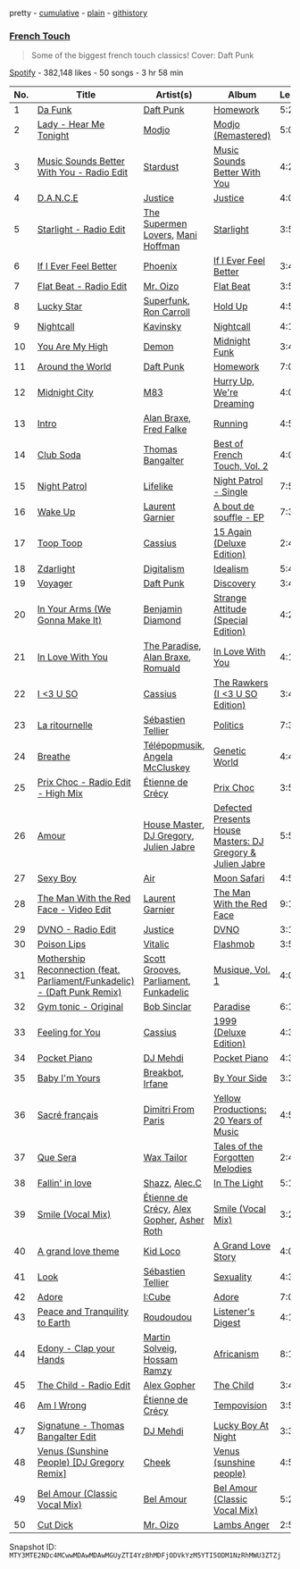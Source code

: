 pretty - [cumulative](/playlists/cumulative/37i9dQZF1DX9cbNxuNYT3d.md) - [plain](/playlists/plain/37i9dQZF1DX9cbNxuNYT3d) - [githistory](https://github.githistory.xyz/mackorone/spotify-playlist-archive/blob/main/playlists/plain/37i9dQZF1DX9cbNxuNYT3d)

### [French Touch](https://open.spotify.com/playlist/37i9dQZF1DX9cbNxuNYT3d)

> Some of the biggest french touch classics! Cover: Daft Punk

[Spotify](https://open.spotify.com/user/spotify) - 382,148 likes - 50 songs - 3 hr 58 min

| No. | Title | Artist(s) | Album | Length |
|---|---|---|---|---|
| 1 | [Da Funk](https://open.spotify.com/track/0MyY4WcN7DIfbSmp5yej5z) | [Daft Punk](https://open.spotify.com/artist/4tZwfgrHOc3mvqYlEYSvVi) | [Homework](https://open.spotify.com/album/5uRdvUR7xCnHmUW8n64n9y) | 5:28 |
| 2 | [Lady \- Hear Me Tonight](https://open.spotify.com/track/49X0LAl6faAusYq02PRAY6) | [Modjo](https://open.spotify.com/artist/0AkpPlFLnr0VQwZQeMGht0) | [Modjo \(Remastered\)](https://open.spotify.com/album/0vwDxngkhZuwNbcxzebCXI) | 5:07 |
| 3 | [Music Sounds Better With You \- Radio Edit](https://open.spotify.com/track/1mv4lh1rW1K6xhxhJmEezy) | [Stardust](https://open.spotify.com/artist/2w7IutHv5g4e8LumrwtjWR) | [Music Sounds Better With You](https://open.spotify.com/album/7Kusf5plZjl76X5ARWJbNO) | 4:20 |
| 4 | [D.A.N.C.E](https://open.spotify.com/track/33yAEqzKXexYM3WlOYtTfQ) | [Justice](https://open.spotify.com/artist/1gR0gsQYfi6joyO1dlp76N) | [Justice](https://open.spotify.com/album/4GGazqHvuKwxBjWLFaJkDL) | 4:02 |
| 5 | [Starlight \- Radio Edit](https://open.spotify.com/track/4UfupbARPxljVkBmuZlJnY) | [The Supermen Lovers](https://open.spotify.com/artist/08dJ0NJ9jMf8qdLmdhQ2yA), [Mani Hoffman](https://open.spotify.com/artist/4h5uH2PyDzfpfZresu96cw) | [Starlight](https://open.spotify.com/album/3UO75WLhEfcx45md7M3bBX) | 3:54 |
| 6 | [If I Ever Feel Better](https://open.spotify.com/track/1Rcv4ZShoftlDh5dZ3JUVf) | [Phoenix](https://open.spotify.com/artist/1xU878Z1QtBldR7ru9owdU) | [If I Ever Feel Better](https://open.spotify.com/album/0LCOGmBBXonkoUQyoH7w0j) | 3:42 |
| 7 | [Flat Beat \- Radio Edit](https://open.spotify.com/track/0LjTqBwFKfblqnuuDCH2Sw) | [Mr\. Oizo](https://open.spotify.com/artist/0b9ukmbg0MO5eMlorcgOwz) | [Flat Beat](https://open.spotify.com/album/4rUN2CpOOBouCSnbi3MfYQ) | 3:57 |
| 8 | [Lucky Star](https://open.spotify.com/track/3JhAETPmy2RZSLTZ6FmcHp) | [Superfunk](https://open.spotify.com/artist/1CbopBMbfM0ned5OAsTkv4), [Ron Carroll](https://open.spotify.com/artist/4GcXer1D6UzmWfW1wTqS9r) | [Hold Up](https://open.spotify.com/album/7ECP8AzznFSErmzzik305h) | 4:55 |
| 9 | [Nightcall](https://open.spotify.com/track/0U0ldCRmgCqhVvD6ksG63j) | [Kavinsky](https://open.spotify.com/artist/0UF7XLthtbSF2Eur7559oV) | [Nightcall](https://open.spotify.com/album/07nBld9enf1PyRysZAVSqJ) | 4:18 |
| 10 | [You Are My High](https://open.spotify.com/track/4HUMMFH06dIfzUG2ht1BJN) | [Demon](https://open.spotify.com/artist/4LiDDSfUo671okhAa6OSHY) | [Midnight Funk](https://open.spotify.com/album/3QiAIhmPhyyTWhFoqXexat) | 3:49 |
| 11 | [Around the World](https://open.spotify.com/track/1pKYYY0dkg23sQQXi0Q5zN) | [Daft Punk](https://open.spotify.com/artist/4tZwfgrHOc3mvqYlEYSvVi) | [Homework](https://open.spotify.com/album/5uRdvUR7xCnHmUW8n64n9y) | 7:09 |
| 12 | [Midnight City](https://open.spotify.com/track/1eyzqe2QqGZUmfcPZtrIyt) | [M83](https://open.spotify.com/artist/63MQldklfxkjYDoUE4Tppz) | [Hurry Up, We're Dreaming](https://open.spotify.com/album/6R0ynY7RF20ofs9GJR5TXR) | 4:01 |
| 13 | [Intro](https://open.spotify.com/track/60hb5H9yL4P4SPz7lrTvUw) | [Alan Braxe](https://open.spotify.com/artist/24JRvbKfTcF2x7c2kCCJrW), [Fred Falke](https://open.spotify.com/artist/0AfNNw1LS2i9KW4icd7inD) | [Running](https://open.spotify.com/album/2OazLMNTr5Vf2YmetCJshL) | 4:54 |
| 14 | [Club Soda](https://open.spotify.com/track/2GsnBcDE8xWhBnEApfuKCf) | [Thomas Bangalter](https://open.spotify.com/artist/41vv2Tj1knysv6MuFUmdwi) | [Best of French Touch, Vol\. 2](https://open.spotify.com/album/0613xP0gCcJm7fBw2skgHO) | 4:01 |
| 15 | [Night Patrol](https://open.spotify.com/track/3bi9LdoayzjhpriotcubGd) | [Lifelike](https://open.spotify.com/artist/3sa5sqxJqYjDZhGxmo4Ko5) | [Night Patrol \- Single](https://open.spotify.com/album/09JyAk5hfkLDuue2STHPuq) | 7:50 |
| 16 | [Wake Up](https://open.spotify.com/track/6NV92uKrUBhgesDlgEjwYj) | [Laurent Garnier](https://open.spotify.com/artist/3y1SoTOdrmRNTBVph5T0VZ) | [A bout de souffle \- EP](https://open.spotify.com/album/0mhVUCE794VwDpB3n9hF3G) | 7:38 |
| 17 | [Toop Toop](https://open.spotify.com/track/7cHhpJV9fC2AqgdiLvq1AO) | [Cassius](https://open.spotify.com/artist/4sf3QZW8a3xZ14IGsOAzoy) | [15 Again \(Deluxe Edition\)](https://open.spotify.com/album/3XG5dH7LcDZlkOWmtvLzXB) | 2:47 |
| 18 | [Zdarlight](https://open.spotify.com/track/2loA8ulmO8Ec34aaSqzimz) | [Digitalism](https://open.spotify.com/artist/2fBURuq7FrlH6z5F92mpOl) | [Idealism](https://open.spotify.com/album/50MnC37ZrDB6U94K6M1do8) | 5:40 |
| 19 | [Voyager](https://open.spotify.com/track/7cMFjxhbXBpOlais7KMF3j) | [Daft Punk](https://open.spotify.com/artist/4tZwfgrHOc3mvqYlEYSvVi) | [Discovery](https://open.spotify.com/album/2noRn2Aes5aoNVsU6iWThc) | 3:47 |
| 20 | [In Your Arms \(We Gonna Make It\)](https://open.spotify.com/track/1Y0WKHEvAmFP8AClB2jY0d) | [Benjamin Diamond](https://open.spotify.com/artist/2XOvFG8pp1XAV1V6ZJABim) | [Strange Attitude \(Special Edition\)](https://open.spotify.com/album/2ehhDqK506h8wm245nVCK6) | 4:21 |
| 21 | [In Love With You](https://open.spotify.com/track/2M2urNXOgop2isPZ9Vv4f7) | [The Paradise](https://open.spotify.com/artist/28z70aQRbXNFU0OP930suZ), [Alan Braxe](https://open.spotify.com/artist/24JRvbKfTcF2x7c2kCCJrW), [Romuald](https://open.spotify.com/artist/43MFF1y8czFwbjB8kf24oG) | [In Love With You](https://open.spotify.com/album/6TmoonSmmOCN6XQXgaxL7d) | 4:14 |
| 22 | [I <3 U SO](https://open.spotify.com/track/0WWBeDKdXmGbZD1XVOVqot) | [Cassius](https://open.spotify.com/artist/4sf3QZW8a3xZ14IGsOAzoy) | [The Rawkers \(I <3 U SO Edition\)](https://open.spotify.com/album/73puEbxrgGI8vbRtA6E6pZ) | 3:42 |
| 23 | [La ritournelle](https://open.spotify.com/track/0qG1teoBvooRo7Z5Z8edCk) | [Sébastien Tellier](https://open.spotify.com/artist/23ymPLjbtAMzTJS2qRtQ8Z) | [Politics](https://open.spotify.com/album/05MRLgXFBdHFMww01vbvWY) | 7:34 |
| 24 | [Breathe](https://open.spotify.com/track/0uKrhHBDUQ4w5fv4qwOubP) | [Télépopmusik](https://open.spotify.com/artist/3aKCo8gLJfuPYtr88aWKjF), [Angela McCluskey](https://open.spotify.com/artist/5AlIxbb8HarTSm2tdA5F0x) | [Genetic World](https://open.spotify.com/album/1H10CTGW4xbk0IQewKbK50) | 4:42 |
| 25 | [Prix Choc \- Radio Edit \- High Mix](https://open.spotify.com/track/6GjZSAoI4Kmwv1UgbTrcSr) | [Étienne de Crécy](https://open.spotify.com/artist/78YRbJhMi5kXKruiQGCJo7) | [Prix Choc](https://open.spotify.com/album/5QnMddkPs8ThZLpnTDoV9O) | 3:55 |
| 26 | [Amour](https://open.spotify.com/track/4ynBONkE7gUFvWJQyvMSyF) | [House Master](https://open.spotify.com/artist/4LkWmfnid2my4kgYMCr4Sv), [DJ Gregory](https://open.spotify.com/artist/08P7D5oQ3HUmQ0Gjbw6nzR), [Julien Jabre](https://open.spotify.com/artist/3MKxO8huUSV0g9E08bJbBM) | [Defected Presents House Masters: DJ Gregory & Julien Jabre](https://open.spotify.com/album/2gn3OHZyw0fShGuhs4cYcr) | 5:52 |
| 27 | [Sexy Boy](https://open.spotify.com/track/6INLpBxo9F5QMer04VXEnd) | [Air](https://open.spotify.com/artist/1P6U1dCeHxPui5pIrGmndZ) | [Moon Safari](https://open.spotify.com/album/5dmYtZVJ1bG9RyrZBRrkOA) | 4:58 |
| 28 | [The Man With the Red Face \- Video Edit](https://open.spotify.com/track/2TNAP0cq2IZkeSUx2Zbzrw) | [Laurent Garnier](https://open.spotify.com/artist/3y1SoTOdrmRNTBVph5T0VZ) | [The Man With the Red Face](https://open.spotify.com/album/2z7OqIfgvL7xrOtYAj2Qzl) | 9:10 |
| 29 | [DVNO \- Radio Edit](https://open.spotify.com/track/1wVBZxnCo8ZkGaFqPJEmz2) | [Justice](https://open.spotify.com/artist/1gR0gsQYfi6joyO1dlp76N) | [DVNO](https://open.spotify.com/album/10y4ioZQOQoIEkFOMxElJr) | 3:11 |
| 30 | [Poison Lips](https://open.spotify.com/track/1NJ1jm3uNRrF4JZHpaX1CD) | [Vitalic](https://open.spotify.com/artist/4M84umUNRbZy1mJleyyRM9) | [Flashmob](https://open.spotify.com/album/2RlP2H89edcTGhVcpGPINj) | 3:54 |
| 31 | [Mothership Reconnection \(feat\. Parliament/Funkadelic\) \- \(Daft Punk Remix\)](https://open.spotify.com/track/5aWVNrjqFHCATLIhS2na3t) | [Scott Grooves](https://open.spotify.com/artist/7hwWjHjLHvhSDngoe2Pkbe), [Parliament](https://open.spotify.com/artist/5SMVzTJyKFJ7TUb46DglcH), [Funkadelic](https://open.spotify.com/artist/450o9jw6AtiQlQkHCdH6Ru) | [Musique, Vol\. 1](https://open.spotify.com/album/4a0p1M12f7VaZWdoNSdEK4) | 4:00 |
| 32 | [Gym tonic \- Original](https://open.spotify.com/track/4DgPcCPpxVN28ZOQBZBhu4) | [Bob Sinclar](https://open.spotify.com/artist/5YFS41yoX0YuFY39fq21oN) | [Paradise](https://open.spotify.com/album/2ZHeCVucwVH7H3qC4abtTd) | 6:12 |
| 33 | [Feeling for You](https://open.spotify.com/track/0UHhtA7tNKZaEPh7hYZVGP) | [Cassius](https://open.spotify.com/artist/4sf3QZW8a3xZ14IGsOAzoy) | [1999 \(Deluxe Edition\)](https://open.spotify.com/album/2HKgnzlGIJddpRwDlxit43) | 4:37 |
| 34 | [Pocket Piano](https://open.spotify.com/track/4oyQ6vDzJMFYhmO9p5qrjE) | [DJ Mehdi](https://open.spotify.com/artist/5ffMSKGQRhetAjBjEgkRun) | [Pocket Piano](https://open.spotify.com/album/5dMTP9ZttPAmkLpgYR18Ax) | 4:34 |
| 35 | [Baby I'm Yours](https://open.spotify.com/track/0tZkVZ9DeAa0MNK2gY5NtV) | [Breakbot](https://open.spotify.com/artist/0iui2Be5CP8EWxvHYsVspL), [Irfane](https://open.spotify.com/artist/3nqQeOUvDPTu4vtYtPfBjX) | [By Your Side](https://open.spotify.com/album/6C9yWt9DLFJixQjOZIkaAT) | 3:35 |
| 36 | [Sacré français](https://open.spotify.com/track/4wjj2eNX7iELAhCh4X40Dj) | [Dimitri From Paris](https://open.spotify.com/artist/5Il27M5JXuQLgwDgVrQMgo) | [Yellow Productions: 20 Years of Music](https://open.spotify.com/album/1VOyqL5y9mvfiWh8Gk1Ty5) | 4:54 |
| 37 | [Que Sera](https://open.spotify.com/track/6TSDRzJGwbK9cajVbtqlPV) | [Wax Tailor](https://open.spotify.com/artist/3qwxSif06Qwzykdln8ZGfG) | [Tales of the Forgotten Melodies](https://open.spotify.com/album/15fB97DqVW1K7Jy1vpkYRZ) | 2:44 |
| 38 | [Fallin' in love](https://open.spotify.com/track/5yBiLaIDL1pwwNli16MGka) | [Shazz](https://open.spotify.com/artist/3WXF9fqBHmKBirvFxGDvCe), [Alec.C](https://open.spotify.com/artist/0gXUvA4KDtIsJBSA1MQWQM) | [In The Light](https://open.spotify.com/album/4qwOZy8ImMsBk8Z3MZ8Mja) | 5:12 |
| 39 | [Smile \(Vocal Mix\)](https://open.spotify.com/track/7p72H4ZpKTjcMBRbdT6vYr) | [Étienne de Crécy](https://open.spotify.com/artist/78YRbJhMi5kXKruiQGCJo7), [Alex Gopher](https://open.spotify.com/artist/0ADS8B9CUYtbFLvjT99Ktw), [Asher Roth](https://open.spotify.com/artist/1wgY8huggK60P5nvYrwcYT) | [Smile \(Vocal Mix\)](https://open.spotify.com/album/2O9bUYQmg5qFq3S92w3CNs) | 3:27 |
| 40 | [A grand love theme](https://open.spotify.com/track/0pg2VKzTsBdbxPzcOkReY2) | [Kid Loco](https://open.spotify.com/artist/1ViF5mdcW7pEn7md71YjOL) | [A Grand Love Story](https://open.spotify.com/album/6R1VyRo1cFv2JDC1diCkPS) | 4:02 |
| 41 | [Look](https://open.spotify.com/track/0GVQb2UqgxEUrXidPgklFj) | [Sébastien Tellier](https://open.spotify.com/artist/23ymPLjbtAMzTJS2qRtQ8Z) | [Sexuality](https://open.spotify.com/album/5XKp5IjYVitTx6XIFIC6PA) | 4:34 |
| 42 | [Adore](https://open.spotify.com/track/5z44PxNBSF4Bd50jE5K6Mb) | [I:Cube](https://open.spotify.com/artist/2HNNSjjaK20NZ9PDZ2EMwU) | [Adore](https://open.spotify.com/album/0Hmwqb6SRtliaK6XbhUAZx) | 7:02 |
| 43 | [Peace and Tranquility to Earth](https://open.spotify.com/track/7jKp4Yl1p89ByCMOjh2fHR) | [Roudoudou](https://open.spotify.com/artist/6YTtkGLYyAHNUGD8PVL6SL) | [Listener's Digest](https://open.spotify.com/album/6VsiGQn3S3dgape5u4dZhB) | 4:13 |
| 44 | [Edony \- Clap your Hands](https://open.spotify.com/track/6KB39k2DejOxaIxOp5qwji) | [Martin Solveig](https://open.spotify.com/artist/1bj5GrcLom5gZFF5t949Xl), [Hossam Ramzy](https://open.spotify.com/artist/1f52NJ98E9Pz2hJQ8oe4sD) | [Africanism](https://open.spotify.com/album/1Ty46CHvm7P0XOks0hvG8d) | 8:11 |
| 45 | [The Child \- Radio Edit](https://open.spotify.com/track/137Ve8N4t05BGoL1JiObsi) | [Alex Gopher](https://open.spotify.com/artist/0ADS8B9CUYtbFLvjT99Ktw) | [The Child](https://open.spotify.com/album/5xSSe8xbmsaTbcTbVul1Mq) | 3:40 |
| 46 | [Am I Wrong](https://open.spotify.com/track/3JIrefSf1HEDk4dccWWHQ3) | [Étienne de Crécy](https://open.spotify.com/artist/78YRbJhMi5kXKruiQGCJo7) | [Tempovision](https://open.spotify.com/album/39WwIm6bjNLXKdlYQYU1q5) | 3:51 |
| 47 | [Signatune \- Thomas Bangalter Edit](https://open.spotify.com/track/0lbVB3ktcJkLZwX3GkiNi9) | [DJ Mehdi](https://open.spotify.com/artist/5ffMSKGQRhetAjBjEgkRun) | [Lucky Boy At Night](https://open.spotify.com/album/34ir3zlhfLzKq2kO54Gall) | 3:38 |
| 48 | [Venus \(Sunshine People\) \[DJ Gregory Remix\]](https://open.spotify.com/track/3xUHVU3Cfqfs5I7tECQt2g) | [Cheek](https://open.spotify.com/artist/5QIYgDc1bwHkXS00viPLyC) | [Venus \(sunshine people\)](https://open.spotify.com/album/415kVuJ4SOCGDaLrE73yuQ) | 4:56 |
| 49 | [Bel Amour \(Classic Vocal Mix\)](https://open.spotify.com/track/3ovilBTxhYtCNeH92D0uu8) | [Bel Amour](https://open.spotify.com/artist/7eFsGtN5h45mGFpi75IjKo) | [Bel Amour \(Classic Vocal Mix\)](https://open.spotify.com/album/6TnjDo2gzEmY0KCMsyJWrA) | 5:24 |
| 50 | [Cut Dick](https://open.spotify.com/track/4sqZAKBTC4a2x1Ivil7h36) | [Mr\. Oizo](https://open.spotify.com/artist/0b9ukmbg0MO5eMlorcgOwz) | [Lambs Anger](https://open.spotify.com/album/5trGnTKKV1Iz39gXQiAFwZ) | 2:51 |

Snapshot ID: `MTY3MTE2NDc4MCwwMDAwMDAwMGUyZTI4YzBhMDFjODVkYzM5YTI5ODM1NzRhMWU3ZTZj`
